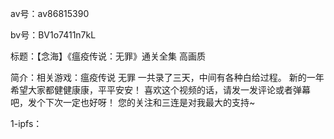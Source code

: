 av号：av86815390

bv号：BV1o7411n7kL

标题：【念海】《瘟疫传说：无罪》通关全集 高画质

简介：相关游戏：瘟疫传说 无罪
一共录了三天，中间有各种白给过程。
新的一年希望大家都健健康康，平平安安！
喜欢这个视频的话，请发一发评论或者弹幕吧，发个下次一定也好呀！
您的关注和三连是对我最大的支持~

1-ipfs：
